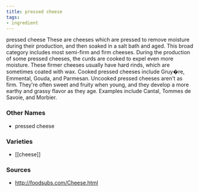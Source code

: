 ```yaml
---
title: pressed cheese
tags:
- ingredient
---
```

pressed cheese These are cheeses which are pressed to remove moisture during their production, and then soaked in a salt bath and aged. This broad category includes most semi-firm and firm cheeses. During the production of some pressed cheeses, the curds are cooked to expel even more moisture. These firmer cheeses usually have hard rinds, which are sometimes coated with wax. Cooked pressed cheeses include Gruy�re, Emmental, Gouda, and Parmesan. Uncooked pressed cheeses aren't as firm. They're often sweet and fruity when young, and they develop a more earthy and grassy flavor as they age. Examples include Cantal, Tommes de Savoie, and Morbier.

### Other Names

* pressed cheese

### Varieties

* [[cheese]]

### Sources
* http://foodsubs.com/Cheese.html
